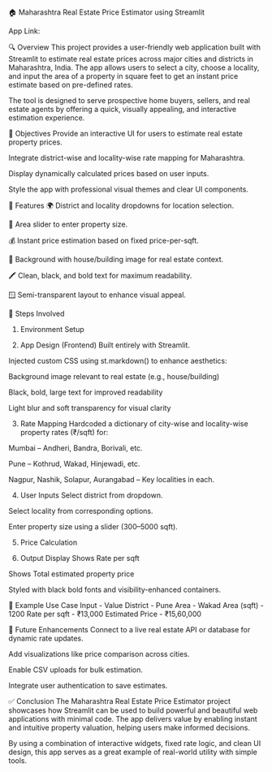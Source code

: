 🏠 Maharashtra Real Estate Price Estimator using Streamlit

App Link:


🔍 Overview
This project provides a user-friendly web application built with Streamlit to estimate real estate prices across major cities and districts in Maharashtra, India. The app allows users to select a city, choose a locality, and input the area of a property in square feet to get an instant price estimate based on pre-defined rates.

The tool is designed to serve prospective home buyers, sellers, and real estate agents by offering a quick, visually appealing, and interactive estimation experience.


🎯 Objectives
Provide an interactive UI for users to estimate real estate property prices.

Integrate district-wise and locality-wise rate mapping for Maharashtra.

Display dynamically calculated prices based on user inputs.

Style the app with professional visual themes and clear UI components.


🧩 Features
🌍 District and locality dropdowns for location selection.

📏 Area slider to enter property size.

💰 Instant price estimation based on fixed price-per-sqft.

🎨 Background with house/building image for real estate context.

🖍️ Clean, black, and bold text for maximum readability.

🪟 Semi-transparent layout to enhance visual appeal.



🔧 Steps Involved

1. Environment Setup

 2. App Design (Frontend)
Built entirely with Streamlit.

Injected custom CSS using st.markdown() to enhance aesthetics:

Background image relevant to real estate (e.g., house/building)

Black, bold, large text for improved readability

Light blur and soft transparency for visual clarity

3. Rate Mapping
Hardcoded a dictionary of city-wise and locality-wise property rates (₹/sqft) for:

Mumbai – Andheri, Bandra, Borivali, etc.

Pune – Kothrud, Wakad, Hinjewadi, etc.

Nagpur, Nashik, Solapur, Aurangabad – Key localities in each.

4. User Inputs
Select district from dropdown.

Select locality from corresponding options.

Enter property size using a slider (300–5000 sqft).

5. Price Calculation

 
 6. Output Display
Shows Rate per sqft

Shows Total estimated property price

Styled with black bold fonts and visibility-enhanced containers.


🧪 Example Use Case
Input	- Value
District - 	Pune
Area	- Wakad
Area (sqft) -	1200
Rate per sqft -	₹13,000
Estimated Price -	₹15,60,000


💾 Future Enhancements
Connect to a live real estate API or database for dynamic rate updates.

Add visualizations like price comparison across cities.

Enable CSV uploads for bulk estimation.

Integrate user authentication to save estimates.



✅ Conclusion
The Maharashtra Real Estate Price Estimator project showcases how Streamlit can be used to build powerful and beautiful web applications with minimal code. The app delivers value by enabling instant and intuitive property valuation, helping users make informed decisions.

By using a combination of interactive widgets, fixed rate logic, and clean UI design, this app serves as a great example of real-world utility with simple tools.

